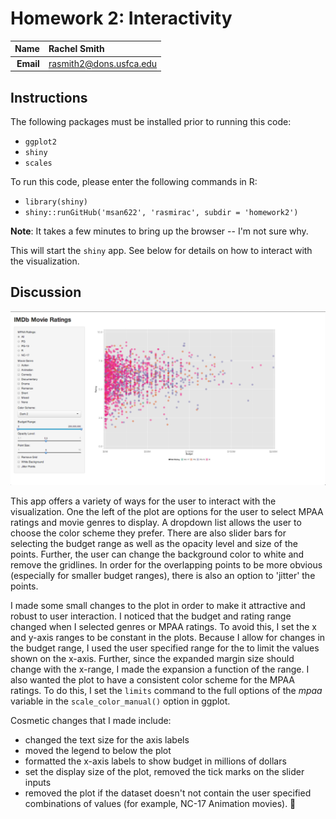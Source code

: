 Homework 2: Interactivity
==============================

| **Name**  | Rachel Smith  |
|----------:|:-------------|
| **Email** | rasmith2@dons.usfca.edu |

## Instructions ##

The following packages must be installed prior to running this code:

- `ggplot2`
- `shiny`
- `scales`

To run this code, please enter the following commands in R:

- `library(shiny)` 
- `shiny::runGitHub('msan622', 'rasmirac', subdir = 'homework2')`


**Note**: 
It takes a few minutes to bring up the browser --  I'm not sure why. 

This will start the `shiny` app. See below for details on how to interact with the visualization.

## Discussion ##

![](shiny.png)

This app offers a variety of ways for the user to interact with the visualization. One the left of the plot are options for the user to select MPAA ratings and movie genres to display. A dropdown list allows the user to choose the color scheme they prefer. There are also slider bars for selecting the budget range as well as the opacity level and size of the points. Further, the user can change the background color to white and remove the gridlines. In order for the overlapping points to be more obvious (especially for smaller budget ranges), there is also an option to 'jitter' the points. 

I made some small changes to the plot in order to make it attractive and robust to user interaction. I noticed that the budget and rating range changed when I selected genres or MPAA ratings. To avoid this, I set the x and y-axis ranges to be constant in the plots. Because I allow for changes in the budget range, I used the user specified range for the to limit the values shown on the x-axis. Further, since the expanded margin size should change with the x-range, I made the expansion a function of the range. I also wanted the plot to have a consistent color scheme for the MPAA ratings. To do this, I set the `limits` command to the full options of the *mpaa* variable in the `scale_color_manual()` option in ggplot. 

Cosmetic changes that I made include: 

+ changed the text size for the axis labels
+ moved the legend to below the plot 
+ formatted the x-axis labels to show budget in millions of dollars
+ set the display size of the plot, removed the tick marks on the slider inputs
+ removed the plot if the dataset doesn't not contain the user specified combinations of values (for example, NC-17 Animation movies).  
